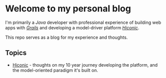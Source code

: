 # Welcome to my personal blog

I'm primarily a _Java_ developer with professional experience of building web apps with _[Grails](https://grails.org)_ and developing a model-driver platform _[Hiconic](https://github.com/hiconic-os)_.

This repo serves as a blog for my experience and thoughts.

## Topics

* [Hiconic](./hiconic/hc-intro.md) - thoughts on my 10 year journey developing the platform, and the model-oriented paradigm it's built on.